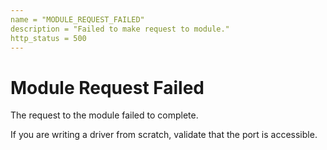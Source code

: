 ```yaml
---
name = "MODULE_REQUEST_FAILED"
description = "Failed to make request to module."
http_status = 500
---
```


# Module Request Failed

The request to the module failed to complete.

If you are writing a driver from scratch, validate that the port is accessible.
